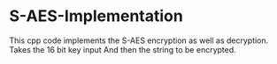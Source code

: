 # S-AES-Implementation
This cpp code implements the S-AES encryption as well as decryption.
Takes the 16 bit key input
And then the string to be encrypted.
